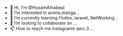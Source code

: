 - 👋 Hi, I’m @HusamAlnabeai
- 👀 I’m interested in anime,manga...
- 🌱 I’m currently learning Fluttre, laravel, NetWorking...
- 💞️ I’m looking to collaborate on ...
- 📫 How to reach me instagrame qmc.3 ...

<!---
HusamAlnabeai/HusamAlnabeai is a ✨ special ✨ repository because its `README.md` (this file) appears on your GitHub profile.
You can click the Preview link to take a look at your changes.
--->
